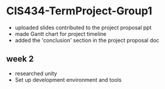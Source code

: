 # CIS434-TermProject-Group1
- uploaded slides contributed to the project proposal ppt
- made Gantt chart for project timeline
- added the 'conclusion' section in the project proposal doc
## week 2
- researched unity 
- Set up development environment and tools
